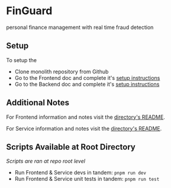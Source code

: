 # FinGuard

personal finance management with real time fraud detection

## Setup

To setup the

- Clone monolith repository from Github
- Go to the Frontend doc and complete it's [setup instructions](./frontend/README.md#setup)
- Go to the Backend doc and complete it's [setup instructions](./backend/README.md#setup)

## Additional Notes

For Frontend information and notes visit the [directory's README](./frontend/README.md).

For Service information and notes visit the [directory's README](./backend/README.md).

## Scripts Available at Root Directory

_Scripts are ran at repo root level_

- Run Frontend & Service devs in tandem: `pnpm run dev`
- Run Frontend & Service unit tests in tandem: `pnpm run test`
